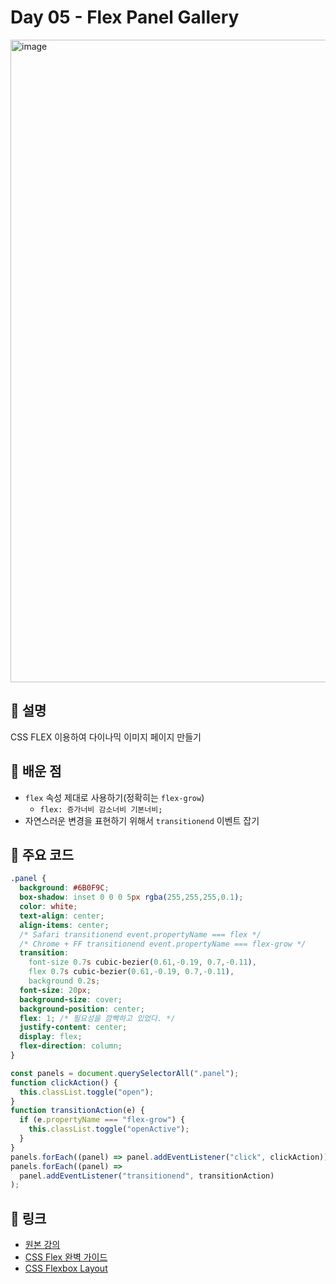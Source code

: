 # Day 05 - Flex Panel Gallery

<img width="1028" alt="image" src="https://github.com/user-attachments/assets/62d5a6c6-df7d-4bb4-9ee6-02d390209ed4" />


## 📖 설명
CSS FLEX 이용하여 다이나믹 이미지 페이지 만들기

## 📌 배운 점
- `flex` 속성 제대로 사용하기(정확히는 `flex-grow`)
  - `flex: 증가너비 감소너비 기본너비;`
- 자연스러운 변경을 표현하기 위해서 `transitionend` 이벤트 잡기


## 🧩 주요 코드
```css
.panel {
  background: #6B0F9C;
  box-shadow: inset 0 0 0 5px rgba(255,255,255,0.1);
  color: white;
  text-align: center;
  align-items: center;
  /* Safari transitionend event.propertyName === flex */
  /* Chrome + FF transitionend event.propertyName === flex-grow */
  transition:
    font-size 0.7s cubic-bezier(0.61,-0.19, 0.7,-0.11),
    flex 0.7s cubic-bezier(0.61,-0.19, 0.7,-0.11),
    background 0.2s;
  font-size: 20px;
  background-size: cover;
  background-position: center;
  flex: 1; /* 필요성을 깜빡하고 있었다. */
  justify-content: center;
  display: flex;
  flex-direction: column;
}
```
```js
const panels = document.querySelectorAll(".panel");
function clickAction() {
  this.classList.toggle("open");
}
function transitionAction(e) {
  if (e.propertyName === "flex-grow") {
    this.classList.toggle("openActive");
  }
}
panels.forEach((panel) => panel.addEventListener("click", clickAction));
panels.forEach((panel) =>
  panel.addEventListener("transitionend", transitionAction)
);
```


## 🔗 링크
- [원본 강의](https://courses.wesbos.com/account/access/68525af9003a1d49a04fd4c6/view/194130264)
- [CSS Flex 완벽 가이드](https://www.heropy.dev/p/Ha29GI)
- [CSS Flexbox Layout](https://css-tricks.com/snippets/css/a-guide-to-flexbox/)
